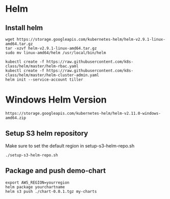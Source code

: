 
# Helm

## Install helm
```
wget https://storage.googleapis.com/kubernetes-helm/helm-v2.9.1-linux-amd64.tar.gz
tar -xzvf helm-v2.9.1-linux-amd64.tar.gz
sudo mv linux-amd64/helm /usr/local/bin/helm

kubectl create -f https://raw.githubusercontent.com/k8s-class/helm/master/helm-rbac.yaml
kubectl create -f https://raw.githubusercontent.com/k8s-class/helm/master/helm-cluster-admin.yaml
helm init --service-account tiller
```
# Windows Helm Version
```
https://storage.googleapis.com/kubernetes-helm/helm-v2.11.0-windows-amd64.zip
```


## Setup S3 helm repository
Make sure to set the default region in setup-s3-helm-repo.sh
```
./setup-s3-helm-repo.sh
```

## Package and push demo-chart

```
export AWS_REGION=yourregion 
helm package yourchartname
helm s3 push ./chart-0.0.1.tgz my-charts
